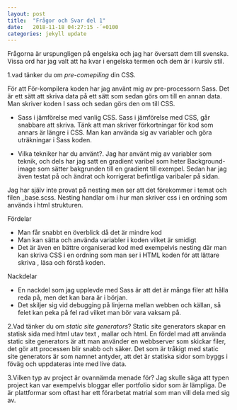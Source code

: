 ```yaml
---
layout: post
title:  "Frågor och Svar del 1"
date:   2018-11-18 04:27:15 -´+0100
categories: jekyll update
---
```



Frågorna är urspungligen på engelska och jag har översatt dem till svenska.
Vissa ord har jag valt att ha kvar i engelska termen och dem är i kursiv stil. 


1.vad tänker du om _pre-comepiling_ din CSS.

För att För-kompilera koden har jag använt mig av pre-processorn Sass.
Det är ett sätt att skriva data på ett sätt som sedan görs om till en annan data. 
Man skriver koden I sass och sedan görs den om till CSS. 

* Sass i jämförelse med vanlig CSS.
Sass i jämförelse med CSS, går snabbare att skriva. Tänk att man skriver förkortningar för kod som annars är längre i CSS. 
Man kan använda sig av variabler och göra uträkningar i Sass koden.

* Vilka tekniker har du använt?.
Jag har använt mig av variabler som teknik, och dels har jag satt en gradient varibel som heter Background-image som sätter bakgrunden till en gradient till exempel. 
Sedan har jag även testat på och ändrat och korrigerat befintliga varibaler på sidan.  

Jag har själv inte provat på nesting men ser att det förekommer i temat och filen _base.scss. Nesting handlar om i hur man skriver css i en ordning som används i html strukturen.

 Fördelar
 * Man får snabbt en överblick då det är mindre kod 
 * Man kan sätta och använda variabler i koden vilket är smidigt
 * Det är även en bättre organiserad kod med exempelvis nesting där man kan skriva CSS i en ordning som man ser i HTML koden för att lättare skriva , läsa och förstå koden.

Nackdelar
* En nackdel som jag upplevde med Sass är att det är många filer att hålla reda på, men det kan bara är i början. 
*  Det skiljer sig vid debugging på linjerna mellan webben och källan, så felet kan peka på fel rad vilket man bör vara vaksam på. 

2.Vad tänker du om _static site generators_?
Static site generators skapar en statisk sida med html utav text , mallar och html.
En fördel mad att använda static site generators är att man använder en webbserver som skickar filer, det gör att processen blir snabb och säker. 
Det som är tråkigt med static site generators är som namnet antyder, att det är statiska sidor som byggs i föväg och uppdateras inte med live data. 

3.Vilken typ av project är ovannämda menade för?
Jag skulle säga att typen project kan var exempelvis bloggar eller portfolio sidor 
som är lämpliga. De är plattformar som oftast har ett förarbetat matrial som man vill dela med sig av. 

